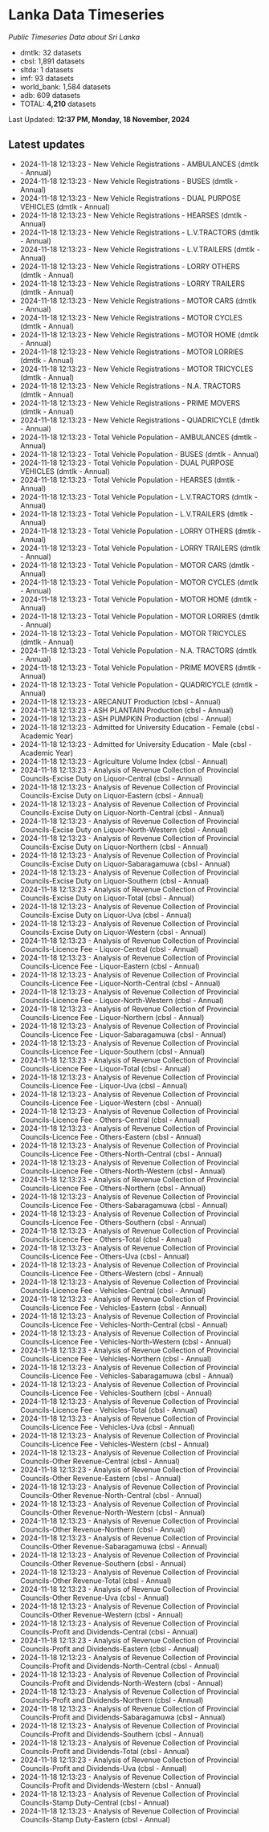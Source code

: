 # Lanka Data Timeseries
*Public Timeseries Data about Sri Lanka*

* dmtlk: 32 datasets
* cbsl: 1,891 datasets
* sltda: 1 datasets
* imf: 93 datasets
* world_bank: 1,584 datasets
* adb: 609 datasets
* TOTAL: **4,210** datasets

Last Updated: **12:37 PM, Monday, 18 November, 2024**

## Latest updates

* 2024-11-18 12:13:23 - New Vehicle Registrations - AMBULANCES (dmtlk - Annual)
* 2024-11-18 12:13:23 - New Vehicle Registrations - BUSES (dmtlk - Annual)
* 2024-11-18 12:13:23 - New Vehicle Registrations - DUAL PURPOSE VEHICLES (dmtlk - Annual)
* 2024-11-18 12:13:23 - New Vehicle Registrations - HEARSES (dmtlk - Annual)
* 2024-11-18 12:13:23 - New Vehicle Registrations - L.V.TRACTORS (dmtlk - Annual)
* 2024-11-18 12:13:23 - New Vehicle Registrations - L.V.TRAILERS (dmtlk - Annual)
* 2024-11-18 12:13:23 - New Vehicle Registrations - LORRY OTHERS (dmtlk - Annual)
* 2024-11-18 12:13:23 - New Vehicle Registrations - LORRY TRAILERS (dmtlk - Annual)
* 2024-11-18 12:13:23 - New Vehicle Registrations - MOTOR CARS (dmtlk - Annual)
* 2024-11-18 12:13:23 - New Vehicle Registrations - MOTOR CYCLES (dmtlk - Annual)
* 2024-11-18 12:13:23 - New Vehicle Registrations - MOTOR HOME (dmtlk - Annual)
* 2024-11-18 12:13:23 - New Vehicle Registrations - MOTOR LORRIES (dmtlk - Annual)
* 2024-11-18 12:13:23 - New Vehicle Registrations - MOTOR TRICYCLES (dmtlk - Annual)
* 2024-11-18 12:13:23 - New Vehicle Registrations - N.A. TRACTORS (dmtlk - Annual)
* 2024-11-18 12:13:23 - New Vehicle Registrations - PRIME MOVERS (dmtlk - Annual)
* 2024-11-18 12:13:23 - New Vehicle Registrations - QUADRICYCLE (dmtlk - Annual)
* 2024-11-18 12:13:23 - Total Vehicle Population - AMBULANCES (dmtlk - Annual)
* 2024-11-18 12:13:23 - Total Vehicle Population - BUSES (dmtlk - Annual)
* 2024-11-18 12:13:23 - Total Vehicle Population - DUAL PURPOSE VEHICLES (dmtlk - Annual)
* 2024-11-18 12:13:23 - Total Vehicle Population - HEARSES (dmtlk - Annual)
* 2024-11-18 12:13:23 - Total Vehicle Population - L.V.TRACTORS (dmtlk - Annual)
* 2024-11-18 12:13:23 - Total Vehicle Population - L.V.TRAILERS (dmtlk - Annual)
* 2024-11-18 12:13:23 - Total Vehicle Population - LORRY OTHERS (dmtlk - Annual)
* 2024-11-18 12:13:23 - Total Vehicle Population - LORRY TRAILERS (dmtlk - Annual)
* 2024-11-18 12:13:23 - Total Vehicle Population - MOTOR CARS (dmtlk - Annual)
* 2024-11-18 12:13:23 - Total Vehicle Population - MOTOR CYCLES (dmtlk - Annual)
* 2024-11-18 12:13:23 - Total Vehicle Population - MOTOR HOME (dmtlk - Annual)
* 2024-11-18 12:13:23 - Total Vehicle Population - MOTOR LORRIES (dmtlk - Annual)
* 2024-11-18 12:13:23 - Total Vehicle Population - MOTOR TRICYCLES (dmtlk - Annual)
* 2024-11-18 12:13:23 - Total Vehicle Population - N.A. TRACTORS (dmtlk - Annual)
* 2024-11-18 12:13:23 - Total Vehicle Population - PRIME MOVERS (dmtlk - Annual)
* 2024-11-18 12:13:23 - Total Vehicle Population - QUADRICYCLE (dmtlk - Annual)
* 2024-11-18 12:13:23 - ARECANUT Production (cbsl - Annual)
* 2024-11-18 12:13:23 - ASH PLANTAIN Production (cbsl - Annual)
* 2024-11-18 12:13:23 - ASH PUMPKIN Production (cbsl - Annual)
* 2024-11-18 12:13:23 - Admitted for University Education - Female (cbsl - Academic Year)
* 2024-11-18 12:13:23 - Admitted for University Education - Male (cbsl - Academic Year)
* 2024-11-18 12:13:23 - Agriculture Volume Index (cbsl - Annual)
* 2024-11-18 12:13:23 - Analysis of Revenue Collection of Provincial Councils-Excise Duty on Liquor-Central (cbsl - Annual)
* 2024-11-18 12:13:23 - Analysis of Revenue Collection of Provincial Councils-Excise Duty on Liquor-Eastern (cbsl - Annual)
* 2024-11-18 12:13:23 - Analysis of Revenue Collection of Provincial Councils-Excise Duty on Liquor-North-Central (cbsl - Annual)
* 2024-11-18 12:13:23 - Analysis of Revenue Collection of Provincial Councils-Excise Duty on Liquor-North-Western (cbsl - Annual)
* 2024-11-18 12:13:23 - Analysis of Revenue Collection of Provincial Councils-Excise Duty on Liquor-Northern (cbsl - Annual)
* 2024-11-18 12:13:23 - Analysis of Revenue Collection of Provincial Councils-Excise Duty on Liquor-Sabaragamuwa (cbsl - Annual)
* 2024-11-18 12:13:23 - Analysis of Revenue Collection of Provincial Councils-Excise Duty on Liquor-Southern (cbsl - Annual)
* 2024-11-18 12:13:23 - Analysis of Revenue Collection of Provincial Councils-Excise Duty on Liquor-Total (cbsl - Annual)
* 2024-11-18 12:13:23 - Analysis of Revenue Collection of Provincial Councils-Excise Duty on Liquor-Uva (cbsl - Annual)
* 2024-11-18 12:13:23 - Analysis of Revenue Collection of Provincial Councils-Excise Duty on Liquor-Western (cbsl - Annual)
* 2024-11-18 12:13:23 - Analysis of Revenue Collection of Provincial Councils-Licence Fee - Liquor-Central (cbsl - Annual)
* 2024-11-18 12:13:23 - Analysis of Revenue Collection of Provincial Councils-Licence Fee - Liquor-Eastern (cbsl - Annual)
* 2024-11-18 12:13:23 - Analysis of Revenue Collection of Provincial Councils-Licence Fee - Liquor-North-Central (cbsl - Annual)
* 2024-11-18 12:13:23 - Analysis of Revenue Collection of Provincial Councils-Licence Fee - Liquor-North-Western (cbsl - Annual)
* 2024-11-18 12:13:23 - Analysis of Revenue Collection of Provincial Councils-Licence Fee - Liquor-Northern (cbsl - Annual)
* 2024-11-18 12:13:23 - Analysis of Revenue Collection of Provincial Councils-Licence Fee - Liquor-Sabaragamuwa (cbsl - Annual)
* 2024-11-18 12:13:23 - Analysis of Revenue Collection of Provincial Councils-Licence Fee - Liquor-Southern (cbsl - Annual)
* 2024-11-18 12:13:23 - Analysis of Revenue Collection of Provincial Councils-Licence Fee - Liquor-Total (cbsl - Annual)
* 2024-11-18 12:13:23 - Analysis of Revenue Collection of Provincial Councils-Licence Fee - Liquor-Uva (cbsl - Annual)
* 2024-11-18 12:13:23 - Analysis of Revenue Collection of Provincial Councils-Licence Fee - Liquor-Western (cbsl - Annual)
* 2024-11-18 12:13:23 - Analysis of Revenue Collection of Provincial Councils-Licence Fee - Others-Central (cbsl - Annual)
* 2024-11-18 12:13:23 - Analysis of Revenue Collection of Provincial Councils-Licence Fee - Others-Eastern (cbsl - Annual)
* 2024-11-18 12:13:23 - Analysis of Revenue Collection of Provincial Councils-Licence Fee - Others-North-Central (cbsl - Annual)
* 2024-11-18 12:13:23 - Analysis of Revenue Collection of Provincial Councils-Licence Fee - Others-North-Western (cbsl - Annual)
* 2024-11-18 12:13:23 - Analysis of Revenue Collection of Provincial Councils-Licence Fee - Others-Northern (cbsl - Annual)
* 2024-11-18 12:13:23 - Analysis of Revenue Collection of Provincial Councils-Licence Fee - Others-Sabaragamuwa (cbsl - Annual)
* 2024-11-18 12:13:23 - Analysis of Revenue Collection of Provincial Councils-Licence Fee - Others-Southern (cbsl - Annual)
* 2024-11-18 12:13:23 - Analysis of Revenue Collection of Provincial Councils-Licence Fee - Others-Total (cbsl - Annual)
* 2024-11-18 12:13:23 - Analysis of Revenue Collection of Provincial Councils-Licence Fee - Others-Uva (cbsl - Annual)
* 2024-11-18 12:13:23 - Analysis of Revenue Collection of Provincial Councils-Licence Fee - Others-Western (cbsl - Annual)
* 2024-11-18 12:13:23 - Analysis of Revenue Collection of Provincial Councils-Licence Fee - Vehicles-Central (cbsl - Annual)
* 2024-11-18 12:13:23 - Analysis of Revenue Collection of Provincial Councils-Licence Fee - Vehicles-Eastern (cbsl - Annual)
* 2024-11-18 12:13:23 - Analysis of Revenue Collection of Provincial Councils-Licence Fee - Vehicles-North-Central (cbsl - Annual)
* 2024-11-18 12:13:23 - Analysis of Revenue Collection of Provincial Councils-Licence Fee - Vehicles-North-Western (cbsl - Annual)
* 2024-11-18 12:13:23 - Analysis of Revenue Collection of Provincial Councils-Licence Fee - Vehicles-Northern (cbsl - Annual)
* 2024-11-18 12:13:23 - Analysis of Revenue Collection of Provincial Councils-Licence Fee - Vehicles-Sabaragamuwa (cbsl - Annual)
* 2024-11-18 12:13:23 - Analysis of Revenue Collection of Provincial Councils-Licence Fee - Vehicles-Southern (cbsl - Annual)
* 2024-11-18 12:13:23 - Analysis of Revenue Collection of Provincial Councils-Licence Fee - Vehicles-Total (cbsl - Annual)
* 2024-11-18 12:13:23 - Analysis of Revenue Collection of Provincial Councils-Licence Fee - Vehicles-Uva (cbsl - Annual)
* 2024-11-18 12:13:23 - Analysis of Revenue Collection of Provincial Councils-Licence Fee - Vehicles-Western (cbsl - Annual)
* 2024-11-18 12:13:23 - Analysis of Revenue Collection of Provincial Councils-Other Revenue-Central (cbsl - Annual)
* 2024-11-18 12:13:23 - Analysis of Revenue Collection of Provincial Councils-Other Revenue-Eastern (cbsl - Annual)
* 2024-11-18 12:13:23 - Analysis of Revenue Collection of Provincial Councils-Other Revenue-North-Central (cbsl - Annual)
* 2024-11-18 12:13:23 - Analysis of Revenue Collection of Provincial Councils-Other Revenue-North-Western (cbsl - Annual)
* 2024-11-18 12:13:23 - Analysis of Revenue Collection of Provincial Councils-Other Revenue-Northern (cbsl - Annual)
* 2024-11-18 12:13:23 - Analysis of Revenue Collection of Provincial Councils-Other Revenue-Sabaragamuwa (cbsl - Annual)
* 2024-11-18 12:13:23 - Analysis of Revenue Collection of Provincial Councils-Other Revenue-Southern (cbsl - Annual)
* 2024-11-18 12:13:23 - Analysis of Revenue Collection of Provincial Councils-Other Revenue-Total (cbsl - Annual)
* 2024-11-18 12:13:23 - Analysis of Revenue Collection of Provincial Councils-Other Revenue-Uva (cbsl - Annual)
* 2024-11-18 12:13:23 - Analysis of Revenue Collection of Provincial Councils-Other Revenue-Western (cbsl - Annual)
* 2024-11-18 12:13:23 - Analysis of Revenue Collection of Provincial Councils-Profit and Dividends-Central (cbsl - Annual)
* 2024-11-18 12:13:23 - Analysis of Revenue Collection of Provincial Councils-Profit and Dividends-Eastern (cbsl - Annual)
* 2024-11-18 12:13:23 - Analysis of Revenue Collection of Provincial Councils-Profit and Dividends-North-Central (cbsl - Annual)
* 2024-11-18 12:13:23 - Analysis of Revenue Collection of Provincial Councils-Profit and Dividends-North-Western (cbsl - Annual)
* 2024-11-18 12:13:23 - Analysis of Revenue Collection of Provincial Councils-Profit and Dividends-Northern (cbsl - Annual)
* 2024-11-18 12:13:23 - Analysis of Revenue Collection of Provincial Councils-Profit and Dividends-Sabaragamuwa (cbsl - Annual)
* 2024-11-18 12:13:23 - Analysis of Revenue Collection of Provincial Councils-Profit and Dividends-Southern (cbsl - Annual)
* 2024-11-18 12:13:23 - Analysis of Revenue Collection of Provincial Councils-Profit and Dividends-Total (cbsl - Annual)
* 2024-11-18 12:13:23 - Analysis of Revenue Collection of Provincial Councils-Profit and Dividends-Uva (cbsl - Annual)
* 2024-11-18 12:13:23 - Analysis of Revenue Collection of Provincial Councils-Profit and Dividends-Western (cbsl - Annual)
* 2024-11-18 12:13:23 - Analysis of Revenue Collection of Provincial Councils-Stamp Duty-Central (cbsl - Annual)
* 2024-11-18 12:13:23 - Analysis of Revenue Collection of Provincial Councils-Stamp Duty-Eastern (cbsl - Annual)